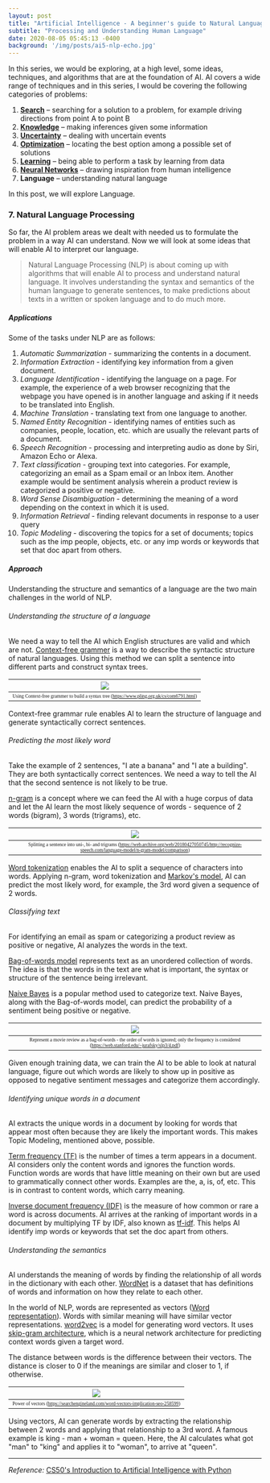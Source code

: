 ```yaml
---
layout: post
title: "Artificial Intelligence - A beginner's guide to Natural Language Processing"
subtitle: "Processing and Understanding Human Language"
date: 2020-08-05 05:45:13 -0400
background: '/img/posts/ai5-nlp-echo.jpg'
---
```


In this series, we would be exploring, at a high level, some ideas, techniques, and algorithms that are at the foundation of AI. AI covers a wide range of techniques and in this series, I would be covering the following categories of problems:

1. [**Search**](https://sheia.github.io/2020/07/13/ai1.html) – searching for a solution to a problem, for example driving directions from point A to point B
2. [**Knowledge**](https://sheia.github.io/2020/07/13/ai1.html) – making inferences given some information
3. [**Uncertainty**](https://sheia.github.io/2020/07/20/ai2.html) – dealing with uncertain events
4. [**Optimization**](https://sheia.github.io/2020/07/20/ai2.html) – locating the best option among a possible set of solutions 
5. [**Learning**](https://sheia.github.io/2020/07/25/ai3.html) – being able to perform a task by learning from data
6. [**Neural Networks**](https://sheia.github.io/2020/07/30/ai4.html) – drawing inspiration from human intelligence
7. **Language** – understanding natural language 

In this post, we will explore Language. 

### 7. Natural Language Processing

So far, the AI problem areas we dealt with needed us to formulate the problem in a way AI can understand. Now we will look at some ideas that will enable AI to interpret our language.

> Natural Language Processing (NLP) is about coming up with algorithms that will enable AI to process and understand natural language.
> It involves understanding the syntax and semantics of the human language to generate sentences, to make predictions about texts in a written or spoken language and to do much more.

##### *Applications*

Some of the tasks under NLP are as follows:

1. *Automatic Summarization* - summarizing the contents in a document.
2. *Information Extraction* - identifying key information from a given document.
3. *Language Identification* - identifying the language on a page. For example, the experience of a web browser recognizing that the webpage you have opened is in another language and asking if it needs to be translated into English.
4. *Machine Translation* - translating text from one language to another.
5. *Named Entity Recognition* - identifying names of entities such as companies, people, location, etc. which are usually the relevant parts of a document.
6. *Speech Recognition* - processing and interpreting audio as done by Siri, Amazon Echo or Alexa.
7. *Text classification* - grouping text into categories. For example, categorizing an email as a Spam email or an Inbox item. Another example would be sentiment analysis wherein a product review is categorized a positive or negative.
8. *Word Sense Disambiguation* - determining the meaning of a word depending on the context in which it is used.
9. *Information Retrieval* - finding relevant documents in response to a user query
10. *Topic Modeling* - discovering the topics for a set of documents; topics such as the imp people, objects, etc. or any imp words or keywords that set that doc apart from others.  

	
##### *Approach*

Understanding the structure and semantics of a language are the two main challenges in the world of NLP.

###### Understanding the structure of a language
We need a way to tell the AI which English structures are valid and which are not. [Context-free grammer](https://cl.lingfil.uu.se/~nivre/master/NLP-SyntaxParsing.pdf) is a way to describe the syntactic structure of natural languages. Using this method we can split a sentence into different parts and construct syntax trees.

|![](/img/posts/ai5-nlp-syntaxtree.png)| 
|:--:| 
| <span style="font-family:Papyrus; font-size:.6em;">Using Context-free grammer to build a syntax tree (https://www.pling.org.uk/cs/com6791.html)</span>|

Context-free grammar rule enables AI to learn the structure of language and generate syntactically correct sentences. 

###### Predicting the most likely word
Take the example of 2 sentences, "I ate a banana" and "I ate a building". They are both syntactically correct sentences. We need a way to tell the AI that the second sentence is not likely to be true.

[n-gram](https://towardsdatascience.com/understanding-word-n-grams-and-n-gram-probability-in-natural-language-processing-9d9eef0fa058) is a concept where we can feed the AI with a huge corpus of data and let the AI learn the most likely sequence of words - sequence of 2 words (bigram), 3 words (trigrams), etc. 

|![](/img/posts/ai5-nlp-ngram.png)| 
|:--:| 
| <span style="font-family:Papyrus; font-size:.6em;">Splitting a sentence into uni-, bi- and trigrams (https://web.archive.org/web/20180427050745/http://recognize-speech.com/language-model/n-gram-model/comparison)</span>

[Word tokenization](https://www.tutorialspoint.com/python_data_science/python_word_tokenization.htm) enables the AI to split a sequence of characters into words. Applying n-gram, word tokenization and [Markov's model](https://towardsdatascience.com/a-lite-introduction-to-markov-chains-eebe239f9147), AI can predict the most likely word, for example, the 3rd word given a sequence of 2 words.

###### Classifying text
For identifying an email as spam or categorizing a product review as positive or negative, AI analyzes the words in the text.

[Bag-of-words model](https://en.wikipedia.org/wiki/Bag-of-words_model) represents text as an unordered collection of words. The idea is that the words in the text are what is important, the syntax or structure of the sentence being irrelevant.

[Naive Bayes](https://web.stanford.edu/~jurafsky/slp3/4.pdf) is a popular method used to categorize text. Naive Bayes, along with the Bag-of-words model, can predict the probability of a sentiment being positive or negative. 


|![](/img/posts/ai5-nlp-bow.png)| 
|:--:| 
| <span style="font-family:Papyrus; font-size:.6em;">Represent a movie review as a bag-of-words - the order of words is ignored; only the frequency is considered (https://web.stanford.edu/~jurafsky/slp3/4.pdf)</span>

Given enough training data, we can train the AI to be able to look at natural language, figure out which words are likely to show up in positive as opposed to negative sentiment messages and categorize them accordingly.

###### Identifying unique words in a document
AI extracts the unique words in a document by looking for words that appear most often because they are likely the important words. This makes Topic Modeling, mentioned above, possible.

[Term frequency (TF)](https://en.wikipedia.org/wiki/Tf–idf) is the number of times a term appears in a document. AI considers only the content words and ignores the function words. Function words are words that have little meaning on their own but are used to grammatically connect other words. Examples are the, a, is, of, etc. This is in contrast to content words, which carry meaning.
 
[Inverse document frequency (IDF)](https://en.wikipedia.org/wiki/Tf–idf) is the measure of how common or rare a word is across documents.
AI arrives at the ranking of important words in a document by multiplying TF by IDF, also known as [tf-idf](https://en.wikipedia.org/wiki/Tf–idf). This helps AI identify imp words or keywords that set the doc apart from others.  

###### Understanding the semantics
AI understands the meaning of words by finding the relationship of all words in the dictionary with each other. [WordNet](https://wordnet.princeton.edu) is a dataset that has definitions of words and information on how they relate to each other.

In the world of NLP, words are represented as vectors ([Word representation](https://towardsdatascience.com/word-representation-in-natural-language-processing-part-ii-1aee2094e08a)). Words with similar meaning will have similar vector representations. [word2vec](https://en.wikipedia.org/wiki/Word2vec) is a model for generating word vectors. It uses [skip-gram architecture](http://mccormickml.com/2016/04/19/word2vec-tutorial-the-skip-gram-model/), which is a neural network architecture for predicting context words given a target word. 

The distance between words is the difference between their vectors. The distance is closer to 0 if the meanings are similar and closer to 1, if otherwise. 

|![](/img/posts/ai5-nlp-word2vec.jpg)| 
|:--:| 
| <span style="font-family:Papyrus; font-size:.6em;">Power of vectors (https://searchengineland.com/word-vectors-implication-seo-258599)</span>|

Using vectors, AI can generate words by extracting the relationship between 2 words and applying that relationship to a 3rd word. A famous example is king - man + woman = queen. Here, the AI calculates what got "man" to "king" and applies it to "woman", to arrive at "queen".



---


*Reference:* [CS50's Introduction to Artificial Intelligence with Python](https://courses.edx.org/courses/course-v1:HarvardX+CS50AI+1T2020/course/)

